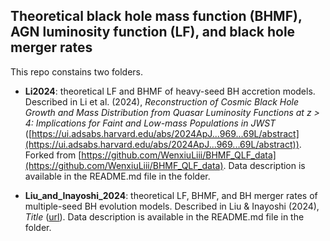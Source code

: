 ## Theoretical black hole mass function (BHMF), AGN luminosity function (LF), and black hole merger rates

This repo constains two folders.

* **Li2024**: theoretical LF and BHMF of heavy-seed BH accretion models.  Described in Li et al. (2024), *Reconstruction of Cosmic Black Hole Growth and Mass Distribution from Quasar Luminosity Functions at z > 4: Implications for Faint and Low-mass Populations in JWST* ([https://ui.adsabs.harvard.edu/abs/2024ApJ...969...69L/abstract](https://ui.adsabs.harvard.edu/abs/2024ApJ...969...69L/abstract)). Forked from [https://github.com/WenxiuLiii/BHMF_QLF_data](https://github.com/WenxiuLiii/BHMF_QLF_data). Data description is available in the README.md file in the folder.

* **Liu_and_Inayoshi_2024**: theoretical LF, BHMF, and BH merger rates of multiple-seed BH evolution models.  Described in Liu & Inayoshi (2024), *Title* ([url](https://ui.adsabs.harvard.edu/abs/url)). Data description is available in the README.md file in the folder.
